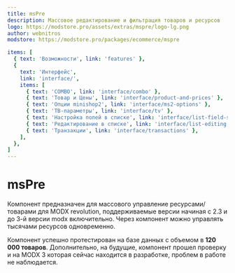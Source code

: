 ```yaml
---
title: msPre
description: Массовое редактирование и фильтрация товаров и ресурсов
logo: https://modstore.pro/assets/extras/mspre/logo-lg.png
author: webnitros
modstore: https://modstore.pro/packages/ecommerce/mspre

items: [
  { text: 'Возможности', link: 'features' },
  {
    text: 'Интерфейс',
    link: 'interface/',
    items: [
      { text: 'COMBO', link: 'interface/combo' },
      { text: 'Товар и Цены', link: 'interface/product-and-prices' },
      { text: 'Опции minishop2', link: 'interface/ms2-options' },
      { text: 'ТВ-параметры', link: 'interface/tv' },
      { text: 'Настройка полей в списке', link: 'interface/list-field-settings' },
      { text: 'Редактирование в списке', link: 'interface/list-editing' },
      { text: 'Транзакции', link: 'interface/transactions' },
    ],
  },
]
---
```

# msPre

Компонент предназначен для массового управление ресурсами/товарами для MODX revolution, поддерживаемые версии начиная с 2.3 и до 3-й версии modx включительно.
Через компонент можно управлять тысячами ресурсов одновременно.

Компонент успешно протестирован на базе данных с объемом в **120 000 товаров**.
Дополнительно, на будущие, компонент прошел проверку и на MODX 3 которая сейчас находится в разработке, проблем в работе не наблюдается.
